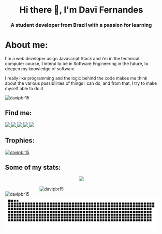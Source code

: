 <h1 align="center">Hi there 👋, I'm Davi Fernandes</h1>
<h3 align="center">A student developer from Brazil with a passion for learning</h3>

<h1>About me:</h1>
<p>I'm a web developer usign Javascript Stack and i'm in the technical computer course, I intend to be in Software Engineering in the future, to deepen my knowledge of software.</p>
<p>I really like programming and the logic behind the code makes me think about the various possibilities of things I can do, and from that, I try to make myself able to do it</p>

<p align="left"> <img src="https://komarev.com/ghpvc/?username=davipbr15&label=Profile%20views&color=3e4041&style=flat" alt="davipbr15" /> </p>
<p>
<h2>Find me:</h2>
<a href="https://wa.link/02mvpq"><img src="https://img.shields.io/badge/WhatsApp-25D366?style=for-the-badge&logo=whatsapp&logoColor=white"> </img></a>
<a href="mailto:davipbr90@gmail.com?subject=Hello%20Davi!"><img src="https://img.shields.io/badge/Gmail-D14836?style=for-the-badge&logo=gmail&logoColor=white"> </img></a>
<a href="https://www.instagram.com/davii.f/"><img src="https://img.shields.io/badge/Instagram-E4405F?style=for-the-badge&logo=instagram&logoColor=white"> </img></a>
<a href="https://github.com/Davipbr15"><img src="https://img.shields.io/badge/GitHub-100000?style=for-the-badge&logo=github&logoColor=white"> </img></a>
<a href="https://steamcommunity.com/id/davipbr15/"><img src="https://img.shields.io/badge/Steam-000000?style=for-the-badge&logo=steam&logoColor=white"> </img></a>
</p>
<h2 align="left">Trophies:</h2>
<p align="left"> <a href="https://github.com/ryo-ma/github-profile-trophy"><img src="https://github-profile-trophy.vercel.app/?username=davipbr15&theme=monokai" alt="davipbr15" /></a> </p>
<div>
<h2 align="left">Some of my stats:</h2>
    <p align="center">
        <img src="https://github-readme-stats.vercel.app/api?username=davipbr15&show_icons=true&theme=dark"/>
    </p>
<p><img align="right" width="390px" src="https://github-readme-streak-stats.herokuapp.com/?user=davipbr15&theme=dark" alt="davipbr15" />
<img align="left" width="370px" src="https://github-readme-stats.vercel.app/api/top-langs?username=davipbr15&show_icons=true&theme=dark&locale=en&layout=compact" alt="davipbr15" /></p>
</div>

  ![Snake animation](https://github.com/Davipbr15/Davipbr15/blob/output/github-contribution-grid-snake.svg)
